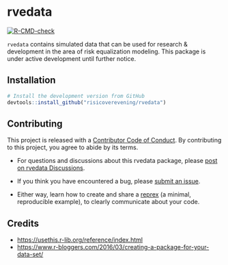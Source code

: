 
<!-- README.md is generated from README.Rmd. Please edit that file -->

# rvedata

<!-- badges: start -->

[![R-CMD-check](https://github.com/risicoverevening/rvedata/actions/workflows/R-CMD-check.yaml/badge.svg)](https://github.com/risicoverevening/rvedata/actions/workflows/R-CMD-check.yaml)
<!-- badges: end -->

`rvedata` contains simulated data that can be used for research &
development in the area of risk equalization modeling. This package is
under active development until further notice.

## Installation

``` r
# Install the development version from GitHub
devtools::install_github("risicoverevening/rvedata")
```

## Contributing

This project is released with a [Contributor Code of
Conduct](https://contributor-covenant.org/version/2/1/CODE_OF_CONDUCT.html).
By contributing to this project, you agree to abide by its terms.

- For questions and discussions about this rvedata package, please [post
  on rvedata
  Discussions](https://github.com/risicoverevening/rvedata/discussions).

- If you think you have encountered a bug, please [submit an
  issue](https://github.com/tidymodels/rvedata/issues).

- Either way, learn how to create and share a
  [reprex](https://reprex.tidyverse.org/articles/articles/learn-reprex.html)
  (a minimal, reproducible example), to clearly communicate about your
  code.

## Credits

- <https://usethis.r-lib.org/reference/index.html>
- <https://www.r-bloggers.com/2016/03/creating-a-package-for-your-data-set/>
